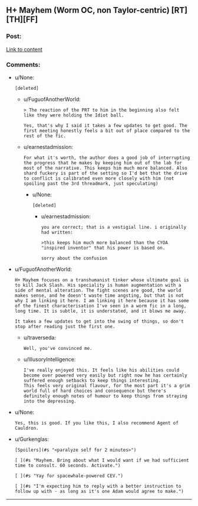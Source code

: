 ## H+ Mayhem (Worm OC, non Taylor-centric) [RT][TH][FF]

### Post:

[Link to content](https://forums.sufficientvelocity.com/threads/h-mayhem-worm.27201/)

### Comments:

- u/None:
  ```
  [deleted]
  ```

  - u/FuguofAnotherWorld:
    ```
    > The reaction of the PRT to him in the beginning also felt like they were holding the Idiot ball.

    Yes, that's why I said it takes a few updates to get good. The first meeting honestly feels a bit out of place compared to the rest of the fic.
    ```

  - u/earnestadmission:
    ```
    For what it's worth, the author does a good job of interrupting the progress that he makes by keeping him out of the lab for most of the narrative. This keeps him much more balanced. Also shard fuckery is part of the setting so I'd bet that the drive to conflict is calibrated even more closely with him (not spoiling past the 3rd threadmark, just speculating)
    ```

    - u/None:
      ```
      [deleted]
      ```

      - u/earnestadmission:
        ```
        you are correct; that is a vestigial line. i originally had written:

        >this keeps him much more balanced than the CYOA "inspired inventor" that his power is based on.

        sorry about the confusion
        ```

- u/FuguofAnotherWorld:
  ```
  H+ Mayhem focuses on a transhumanist tinker whose ultimate goal is to kill Jack Slash. His speciality is human augmentation with a side of mental alteration. The fight scenes are good, the world makes sense, and he doesn't waste time angsting, but that is not why I am linking it here. I am linking it here because it has some of the finest characterisation I've seen in a worm fic in a long, long time. It is subtle, it is understated, and it blows me away. 

  It takes a few updates to get into the swing of things, so don't stop after reading just the first one.
  ```

  - u/traverseda:
    ```
    Well, you've convinced me.
    ```

  - u/IllusoryIntelligence:
    ```
    I've really enjoyed this. It feels like his abilities could become over powered very easily but right now he has certainly suffered enough setbacks to keep things interesting.  
    This feels very original flavour, for the most part it's a grim world full of hard choices and consequence but there's definitely enough notes of humour to keep things from straying into the depressing.
    ```

- u/None:
  ```
  Yes, this is good. If you like this, I also recommend Agent of Cauldron.
  ```

- u/Gurkenglas:
  ```
  [Spoilers](#s "<paralyze self for 2 minutes>")

  [ ](#s "Mayhem. Bring about what I would want if we had sufficient time to consult. 60 seconds. Activate.")

  [ ](#s "Yay for spacewhale-powered CEV.")

  [ ](#s "I'm expecting him to reply with a better instruction to follow up with - as long as it's one Adam would agree to make.")
  ```

---


